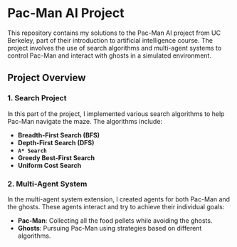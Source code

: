 # Pac-Man AI Project

This repository contains my solutions to the Pac-Man AI project from UC Berkeley, part of their introduction to artificial intelligence course. The project involves the use of search algorithms and multi-agent systems to control Pac-Man and interact with ghosts in a simulated environment.

## Project Overview

### 1. **Search Project**
In this part of the project, I implemented various search algorithms to help Pac-Man navigate the maze. The algorithms include:
- **Breadth-First Search (BFS)**
- **Depth-First Search (DFS)**
- **`A* Search`**
- **Greedy Best-First Search**
- **Uniform Cost Search**

### 2. **Multi-Agent System**
In the multi-agent system extension, I created agents for both Pac-Man and the ghosts. These agents interact and try to achieve their individual goals:
- **Pac-Man**: Collecting all the food pellets while avoiding the ghosts.
- **Ghosts**: Pursuing Pac-Man using strategies based on different algorithms.
